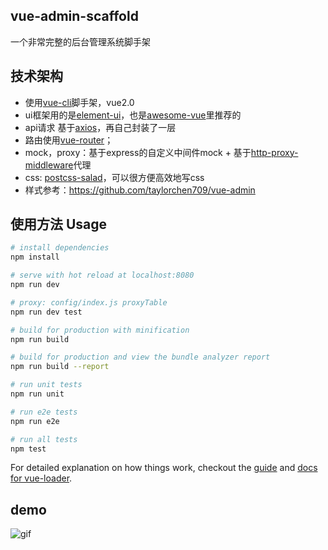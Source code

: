 ## vue-admin-scaffold

一个非常完整的后台管理系统脚手架

## 技术架构

- 使用[vue-cli](https://github.com/vuejs/vue-cli)脚手架，vue2.0
- ui框架用的是[element-ui](http://element.eleme.io/#/zh-CN/component/message)，也是[awesome-vue](https://github.com/vuejs/awesome-vue)里推荐的
- api请求 基于[axios](https://github.com/mzabriskie/axios)，再自己封装了一层
- 路由使用[vue-router](https://router.vuejs.org/zh-cn/)； 
- mock，proxy：基于express的自定义中间件mock + 基于[http-proxy-middleware](https://github.com/chimurai/http-proxy-middleware)代理
- css: [postcss-salad](http://elemefe.github.io/postcss-salad/index)，可以很方便高效地写css
- 样式参考：https://github.com/taylorchen709/vue-admin

## 使用方法 Usage

``` bash
# install dependencies
npm install

# serve with hot reload at localhost:8080
npm run dev

# proxy: config/index.js proxyTable
npm run dev test

# build for production with minification
npm run build

# build for production and view the bundle analyzer report
npm run build --report

# run unit tests
npm run unit

# run e2e tests
npm run e2e

# run all tests
npm test
```

For detailed explanation on how things work, checkout the [guide](http://vuejs-templates.github.io/webpack/) and [docs for vue-loader](http://vuejs.github.io/vue-loader).

## demo

![gif](https://jerryni.github.io/gifs/front-end/vueadmin.gif)

